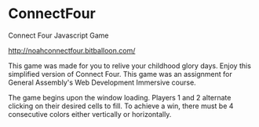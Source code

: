 # ConnectFour
Connect Four Javascript Game

http://noahconnectfour.bitballoon.com/

This game was made for you to relive your childhood glory days. Enjoy this simplified version of Connect Four. This game was an assignment for General Assembly's Web Development Immersive course.

The game begins upon the window loading. Players 1 and 2 alternate clicking on their desired cells to fill. To achieve a win, there must be 4 consecutive colors either vertically or horizontally.
